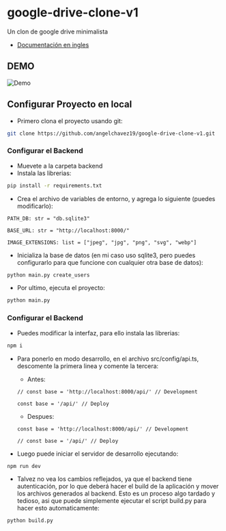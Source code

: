 # google-drive-clone-v1

Un clon de google drive minimalista

- [Documentación en ingles](../README.md)

## DEMO

![Demo](https://youtu.be/cA-ixmOaHZY)

## Configurar Proyecto en local

- Primero clona el proyecto usando git:

```bash
git clone https://github.com/angelchavez19/google-drive-clone-v1.git
```

### Configurar el Backend

- Muevete a la carpeta backend
- Instala las librerias:

```bash
pip install -r requirements.txt
```

- Crea el archivo de variables de entorno, y agrega lo siguiente (puedes modificarlo):

```
PATH_DB: str = "db.sqlite3"

BASE_URL: str = "http://localhost:8000/"

IMAGE_EXTENSIONS: list = ["jpeg", "jpg", "png", "svg", "webp"]

```

- Inicializa la base de datos (en mi caso uso sqlite3, pero puedes configurarlo para que funcione con cualquier otra base de datos):

```bash
python main.py create_users
```

- Por ultimo, ejecuta el proyecto:

```bash
python main.py
```

### Configurar el Backend

- Puedes modificar la interfaz, para ello instala las librerias:

```bash
npm i
```

- Para ponerlo en modo desarrollo, en el archivo src/config/api.ts, descomente la primera linea y comente la tercera:

  - Antes:

  ```
  // const base = 'http://localhost:8000/api/' // Development

  const base = '/api/' // Deploy
  ```

  - Despues:

  ```
  const base = 'http://localhost:8000/api/' // Development

  // const base = '/api/' // Deploy
  ```

- Luego puede iniciar el servidor de desarrollo ejecutando:

```bash
npm run dev
```

- Talvez no vea los cambios reflejados, ya que el backend tiene autenticación, por lo que deberá hacer el build de la aplicación y mover los archivos generados al backend. Esto es un proceso algo tardado y tedioso, asi que puede simplemente ejecutar el script build.py para hacer esto automaticamente:

```bash
python build.py
```
